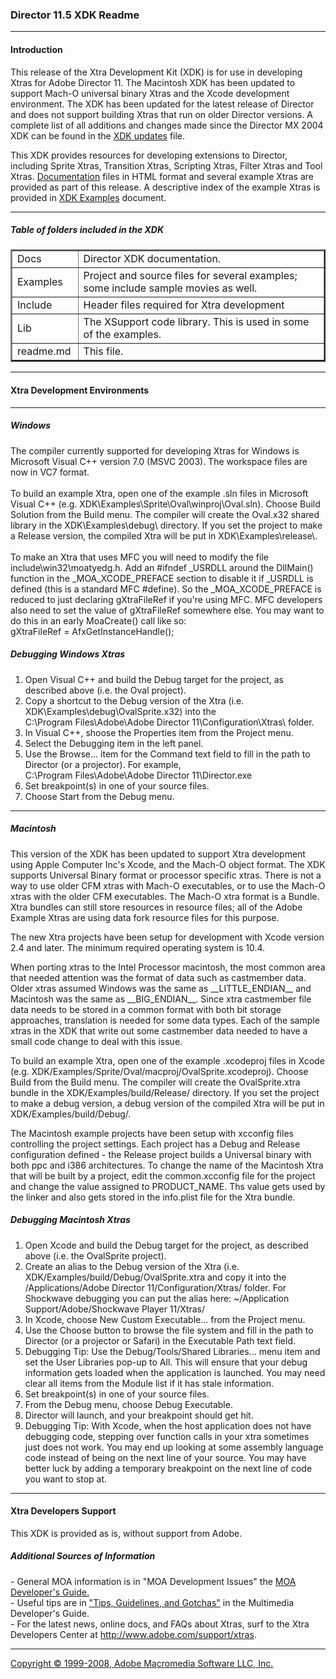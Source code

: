 <HTML>
<BODY>
<H3>Director 11.5 XDK Readme</H3>
<HR>
<h4><A NAME="RTFToC1">Introduction</A></h4>
<P>This release of the Xtra Development Kit (XDK) is for use in developing Xtras for Adobe Director 11. 
The Macintosh XDK has been updated to support Mach-O universal binary Xtras and the Xcode development environment. 
The XDK has been updated for the latest release of Director and does not support building Xtras that run on older Director versions.
A complete list of all additions and changes made since the Director MX 2004 XDK can be found in the <a href="Docs/updates.htm">XDK updates</a> file.</P>
<P>This XDK provides resources for developing extensions to Director, including Sprite Xtras, Transition Xtras, 
Scripting Xtras, Filter Xtras and Tool Xtras. 
<a href="Docs/index.htm">Documentation</a> files in HTML format and several example Xtras are provided as part of this release. 
A descriptive index of the example Xtras is provided in <a href="Examples/examples.htm">XDK Examples</a> document.</P>

<hr>
<h5>Table of folders included in the XDK</h5>
<TABLE BORDER="2">
    <TR>
      <TD width="91">Docs</TD>
      <TD width="579">Director XDK documentation.</TD>
  </TR>
    <TR>
      <TD>Examples</TD>
      <TD>Project and source files for several examples; some include sample movies as well.</TD>
    </TR>
    <TR>
      <TD>Include</TD>
      <TD>Header files required for Xtra development</TD>
    </TR>
    <TR>
      <TD>Lib</TD>
      <TD>The XSupport code library. This is used in some of the examples.</TD>
    </TR>
    <TR>
      <TD>readme.md</TD>
      <TD>This file.</TD>
    </TR>
</TABLE>

<hr>
<h4>Xtra Development Environments</h4>
<hr>
<h5>Windows</h5>
<p>The compiler currently supported for developing Xtras for Windows is Microsoft Visual C++ version 7.0 (MSVC 2003). 
The workspace files are now in VC7 format.<br><br>
To build an example Xtra, open one of the example .sln files in Microsoft Visual C++ (e.g. 
<span class="path">XDK\Examples\Sprite\Oval\winproj\Oval.sln</span>). 
Choose <span class="code">Build Solution</span> from the <span class="code">Build</span> menu. 
The compiler will create the <span class="path">Oval.x32</span> shared library in the 
<span class="path">XDK\Examples\debug\</span> directory. 
If you set the project to make a Release version, the compiled Xtra will be put in 
<span class="path">XDK\Examples\release\</span>.<br>
<br>
To make an Xtra that uses MFC you will need to modify the file <span class="path">include\win32\moatyedg.h</span>. 
Add an <span class="code">#ifndef _USRDLL</span> around the <span class="code">DllMain()</span> function in the 
<span class="code">_MOA_XCODE_PREFACE</span> section to disable it if <span class="code">_USRDLL</span> is defined 
(this is a standard MFC #define). So the <span class="code">_MOA_XCODE_PREFACE</span> is reduced to 
just declaring <span class="code">gXtraFileRef</span> if you're using MFC. 
MFC developers also need to set the value of <span class="code">gXtraFileRef</span> somewhere else.
You may want to do this in an early <span class="code">MoaCreate()</span> call like so:<br>
<span class="code">gXtraFileRef = AfxGetInstanceHandle();</span></p>

<h5>Debugging Windows Xtras</h5>
<ol>
  <li>Open Visual C++ and build the Debug target for the project, as described above (i.e. the Oval project). </li>
  <li>Copy a shortcut to the Debug version of the Xtra (i.e. <span class="path">XDK\Examples\debug\OvalSprite.x32</span>) into 
  the <br><span class="path">C:\Program Files\Adobe\Adobe Director 11\Configuration\Xtras\</span> folder.</li>
  <li>In Visual C++, shoose the <span class="code">Properties</span> item from the <span class="code">Project</span> menu.</li>
  <li>Select the <span class="code">Debugging</span> item in the left panel.</li>
  <li>Use the <span class="code">Browse...</span> item for the <span class="code">Command</span> text field to fill in the path to Director (or a projector). 
  For example, <br>
  <span class="path">C:\Program Files\Adobe\Adobe Director 11\Director.exe</span></li>
  <li>Set breakpoint(s) in one of your source files.</li>
  <li>Choose <span class="code">Start</span> from the <span class="code">Debug</span> menu.</li>
</ol>

<hr>
<h5>Macintosh</h5>
<p>This version of the XDK has been updated to support Xtra development using Apple Computer Inc's Xcode, and the Mach-O object format.
The XDK supports Universal Binary format or processor specific xtras.
There is not a way to use older CFM xtras with Mach-O executables, or to use the Mach-O xtras with the older CFM executables.
The Mach-O xtra format is a Bundle.
Xtra bundles can still store resources in resource files;  
all of the Adobe Example Xtras are using data fork resource files for this purpose.</p>
<p>The new Xtra projects have been setup for development with Xcode version 2.4 and later.
The minimum required operating system is 10.4.</p>
<p>When porting xtras to the Intel Processor macintosh, 
the most common area that needed attention was the format of data such as castmember data.
Older xtras assumed Windows was the same as <span class="code">__LITTLE_ENDIAN__</span> and Macintosh was the same 
as <span class="code">__BIG_ENDIAN__</span>.
Since xtra castmember file data needs to be stored in a common format with both bit storage approaches, 
translation is needed for some data types.
Each of the sample xtras in the XDK that write out some castmember data needed to have a small code change to deal with this issue.</p>
<p>To build an example Xtra, open one of the example .xcodeproj files in Xcode 
(e.g. <span class="path">XDK/Examples/Sprite/Oval/macproj/OvalSprite.xcodeproj</span>). 
Choose Build from the Build menu. 
The compiler will create the <span class="path">OvalSprite.xtra</span> bundle in 
the <span class="path">XDK/Examples/build/Release/</span> directory. 
If you set the project to make a debug version, 
a debug version of the compiled Xtra will be put in <span class="path">XDK/Examples/build/Debug/</span>.</p>

<p>The Macintosh example projects have been setup with <span class="path">xcconfig</span> files controlling the project settings. 
Each project has a Debug and Release configuration defined - the Release project builds a Universal binary with both ppc and i386 architectures.
To change the name of the Macintosh Xtra that will be built by a project, edit the <span class="path">common.xcconfig</span> 
file for the project and change the value assigned to <span class="code">PRODUCT_NAME</span>.
Ths value gets used by the linker and also gets stored in the <span class="path">info.plist</span> file for the Xtra bundle.</p>

<h5>Debugging Macintosh Xtras</h5>
<ol>
  <li>Open Xcode and build the Debug target for the project, as described above (i.e. the OvalSprite project). </li>
  <li>Create an alias to  the Debug version of the Xtra (i.e. <span class="path">XDK/Examples/build/Debug/OvalSprite.xtra</span> and 
  copy it into the <span class="path">/Applications/Adobe Director 11/Configuration/Xtras/</span> folder.
  For Shockwave debugging you can put the alias here: 
  <span class="path">~/Application Support/Adobe/Shockwave Player 11/Xtras/</span></li>
  <li>In Xcode, choose <span class="code">New Custom Executable...</span> from the <span class="code">Project</span> menu.</li>
  <li>Use the <span class="code">Choose</span> button to browse the file system and fill in the path to Director 
  (or a projector or Safari) in the <span class="code">Executable Path</span> text field.</li>
  <li>Debugging Tip:
  Use the <span class="code">Debug/Tools/Shared Libraries...</span> menu item and set the 
  <span class="code">User Libraries</span> pop-up to <span class="code">All</span>.
  This will ensure that your debug information gets loaded when the application is launched.
  You may need clear all items from the <span class="code">Module</span> list if it has stale information.</li>
  <li>Set breakpoint(s) in one of your source files.</li>
  <li>From the <span class="code">Debug</span> menu, choose <span class="code">Debug Executable</span>.</li>
  <li>Director will launch, and your breakpoint should get hit. </li>
  <li>Debugging Tip: With Xcode, when the host application does not have debugging code, 
  stepping over function calls in your xtra sometimes just does not work. 
  You may end up looking at some assembly language code instead of being on the next line of your source.
  You may have better luck by adding a temporary breakpoint on the next line of code you want to stop at.</li>
</ol>

<hr>
<h4>Xtra Developers Support</h4>
<P> This XDK is provided as is, without support from Adobe.</P>
  
<h5>Additional Sources of Information</h5>
<P> - General MOA information is in &quot;MOA Development Issues&quot; 
the <a href="Docs/moadg/index.htm"> MOA Developer's Guide.</a><BR>
  - Useful tips are in <a href="Docs/moadg/moadgtg.htm">&quot;Tips, Guidelines, and Gotchas&quot;</a> 
  in the Multimedia Developer's Guide.<BR>
- For the latest news, online docs, and FAQs about Xtras, surf to the Xtra Developers Center 
at <A HREF="http://www.adobe.com/support/xtras" >http://www.adobe.com/support/xtras</A>.</P>
<hr>
<A HREF="Docs/copyrite.htm">Copyright &#169; 1999-2008, Adobe Macromedia Software LLC, Inc.</A>
</BODY>
</HTML>
